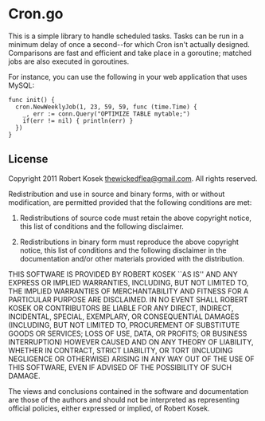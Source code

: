Cron.go
=======

This is a simple library to handle scheduled tasks. Tasks can be run in a
minimum delay of once a second--for which Cron isn't actually designed.
Comparisons are fast and efficient and take place in a goroutine; matched
jobs are also executed in goroutines.

For instance, you can use the following in your web application that uses
MySQL:

    func init() {
      cron.NewWeeklyJob(1, 23, 59, 59, func (time.Time) {
        _, err := conn.Query("OPTIMIZE TABLE mytable;")
        if(err != nil) { println(err) }
      })
    }

License
-------

Copyright 2011 Robert Kosek <thewickedflea@gmail.com>. All rights reserved.

Redistribution and use in source and binary forms, with or without modification, are
permitted provided that the following conditions are met:

   1. Redistributions of source code must retain the above copyright notice, this list of
      conditions and the following disclaimer.

   2. Redistributions in binary form must reproduce the above copyright notice, this list
      of conditions and the following disclaimer in the documentation and/or other materials
      provided with the distribution.

THIS SOFTWARE IS PROVIDED BY ROBERT KOSEK ``AS IS'' AND ANY EXPRESS OR IMPLIED
WARRANTIES, INCLUDING, BUT NOT LIMITED TO, THE IMPLIED WARRANTIES OF MERCHANTABILITY AND
FITNESS FOR A PARTICULAR PURPOSE ARE DISCLAIMED. IN NO EVENT SHALL ROBERT KOSEK OR
CONTRIBUTORS BE LIABLE FOR ANY DIRECT, INDIRECT, INCIDENTAL, SPECIAL, EXEMPLARY, OR
CONSEQUENTIAL DAMAGES (INCLUDING, BUT NOT LIMITED TO, PROCUREMENT OF SUBSTITUTE GOODS OR
SERVICES; LOSS OF USE, DATA, OR PROFITS; OR BUSINESS INTERRUPTION) HOWEVER CAUSED AND ON
ANY THEORY OF LIABILITY, WHETHER IN CONTRACT, STRICT LIABILITY, OR TORT (INCLUDING
NEGLIGENCE OR OTHERWISE) ARISING IN ANY WAY OUT OF THE USE OF THIS SOFTWARE, EVEN IF
ADVISED OF THE POSSIBILITY OF SUCH DAMAGE.

The views and conclusions contained in the software and documentation are those of the
authors and should not be interpreted as representing official policies, either expressed
or implied, of Robert Kosek.
